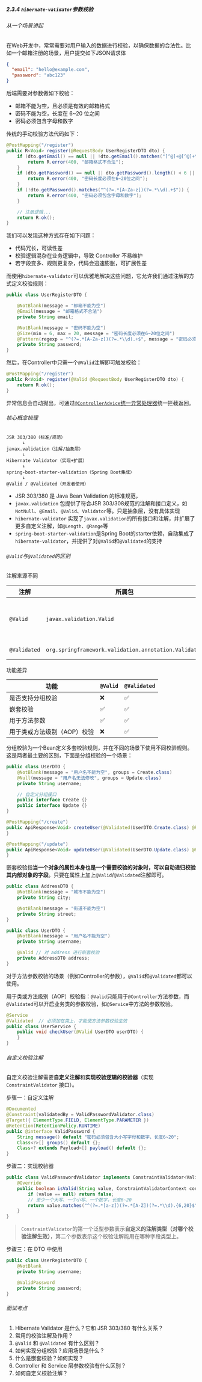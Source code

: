 ##### 2.3.4 `hibernate-validator`参数校验

###### 从一个场景讲起

在Web开发中，常常需要对用户输入的数据进行校验，以确保数据的合法性。比如一个邮箱注册的场景，用户提交如下JSON请求体
```json
{
  "email": "hello@example.com",
  "password": "abc123"
}
```
后端需要对参数做如下校验：
- 邮箱不能为空，且必须是有效的邮箱格式
- 密码不能为空，长度在 6~20 位之间
- 密码必须包含字母和数字

传统的手动校验方法代码如下：
```java
@PostMapping("/register")
public R<Void> register(@RequestBody UserRegisterDTO dto) {
    if (dto.getEmail() == null || !dto.getEmail().matches("[^@]+@[^@]+\\.[^@]+")) {
        return R.error(400, "邮箱格式不合法");
    }
    if (dto.getPassword() == null || dto.getPassword().length() < 6 || dto.getPassword().length() > 20) {
        return R.error(400, "密码长度必须在6~20位之间");
    }
    if (!dto.getPassword().matches("^(?=.*[A-Za-z])(?=.*\\d).+$")) {
        return R.error(400, "密码必须包含字母和数字");
    }

    // 注册逻辑...
    return R.ok();
}
```
我们可以发现这种方式存在如下问题：
- 代码冗长，可读性差
- 校验逻辑混杂在业务逻辑中，导致 Controller 不易维护
- 若字段变多、规则更复杂，代码会迅速膨胀，可扩展性差

而使用`hibernate-validator`可以优雅地解决这些问题，它允许我们通过注解的方式定义校验规则：
```java
public class UserRegisterDTO {

    @NotBlank(message = "邮箱不能为空")
    @Email(message = "邮箱格式不合法")
    private String email;

    @NotBlank(message = "密码不能为空")
    @Size(min = 6, max = 20, message = "密码长度必须在6~20位之间")
    @Pattern(regexp = "^(?=.*[A-Za-z])(?=.*\\d).+$", message = "密码必须包含字母和数字")
    private String password;
}
```
然后，在Controller中只需一个`@Valid`注解即可触发校验：
```java
@PostMapping("/register")
public R<Void> register(@Valid @RequestBody UserRegisterDTO dto) {
    return R.ok();
}
```
异常信息会自动抛出，可通过[`@ControllerAdvice`统一异常处理器](https://github.com/qk-antares/antares-oj-backend/blob/master/doc/2.3_Spring&Java/2.3.5_ControllerAdvice.md)统一拦截返回。

###### 核心概念梳理

```
JSR 303/380（标准/规范）
      ↓
javax.validation（注解/抽象层）
      ↓
Hibernate Validator（实现+扩展）
      ↓
spring-boot-starter-validation（Spring Boot集成）
      ↓
@Valid / @Validated（开发者使用）
```

- JSR 303/380 是 Java Bean Validation 的标准规范，
- `javax.validation` 包提供了符合JSR 303/308规范的注解和接口定义，如`NotNull`、`@Email`、`@Valid`、`Validator`等。只是抽象层，没有具体实现
- `hibernate-validator` 实现了`javax.validation`的所有接口和注解，并扩展了更多自定义注解，如`@Length`、`@Range`等
- `spring-boot-starter-validation`是Spring Boot的starter依赖，自动集成了`hibernate-validator`，并提供了对`@Valid`和`@Validated`的支持

###### `@Valid`与`@Validated`的区别

注解来源不同

| 注解          | 所属包                                                | 来源                 |
| ------------ | ----------------------------------------------------- | ------------------ |
| `@Valid`     | `javax.validation.Valid`                              | JSR 303 / 380 标准规范|
| `@Validated` | `org.springframework.validation.annotation.Validated` | Spring 框架        |

功能差异

| 功能              | `@Valid` | `@Validated`     |
| --------------- | -------- | ---------------- |
| 是否支持分组校验     | ❌   | ✅         |
| 嵌套校验            | ✅      | ✅         |
| 用于方法参数          | ✅        | ✅      |
| 用于类或方法级别（AOP）校验 | ❌        | ✅ |

分组校验为一个Bean定义多套校验规则，并在不同的场景下使用不同校验规则。这是两者最主要的区别，下面是分组校验的一个场景：
```java
public class UserDTO {
    @NotBlank(message = "用户名不能为空", groups = Create.class)
    @Null(message = "用户名无法修改", groups = Update.class)
    private String username;

    // 自定义分组接口
    public interface Create {}
    public interface Update {}
}

@PostMapping("/create")
public ApiResponse<Void> createUser(@Validated(UserDTO.Create.class) @RequestBody UserDTO dto) {
}

@PostMapping("/update")
public ApiResponse<Void> updateUser(@Validated(UserDTO.Update.class) @RequestBody UserDTO dto) {
}
```

嵌套校验指**当一个对象的属性本身也是一个需要校验的对象时，可以自动递归校验其内部对象的字段**。只要在属性上加上`@Valid`/`@Validated`注解即可。
```java
public class AddressDTO {
    @NotBlank(message = "城市不能为空")
    private String city;

    @NotBlank(message = "街道不能为空")
    private String street;
}

public class UserDTO {
    @NotBlank(message = "用户名不能为空")
    private String username;

    @Valid // 对 address 进行嵌套校验
    private AddressDTO address;
}
```

对于方法参数校验的场景（例如Controller的参数），`@Valid`和`@Validated`都可以使用。

用于类或方法级别（AOP）校验指：`@Valid`只能用于`@Controller`方法参数，而`@Validated`可以开启业务类的参数校验，如`@Service`中方法的参数校验。

```java
@Service
@Validated  // 必须加在类上，才能使方法参数校验生效
public class UserService {
    public void checkUser(@Valid UserDTO userDTO) {
    }
}
```

###### 自定义校验注解

自定义校验注解需要**自定义注解**和**实现校验逻辑的校验器**（实现 `ConstraintValidator` 接口）。  

步骤一：自定义注解

```java
@Documented
@Constraint(validatedBy = ValidPasswordValidator.class)
@Target({ ElementType.FIELD, ElementType.PARAMETER })
@Retention(RetentionPolicy.RUNTIME)
public @interface ValidPassword {
    String message() default "密码必须包含大小写字母和数字，长度6~20";
    Class<?>[] groups() default {};
    Class<? extends Payload>[] payload() default {};
}
```

步骤二：实现校验器

```java
public class ValidPasswordValidator implements ConstraintValidator<ValidPassword, String> {
    @Override
    public boolean isValid(String value, ConstraintValidatorContext context) {
        if (value == null) return false;
        // 至少一个大写、一个小写、一个数字，长度6~20
        return value.matches("^(?=.*[a-z])(?=.*[A-Z])(?=.*\\d).{6,20}$");
    }
}
```
> `ConstraintValidator`的第一个泛型参数表示**自定义的注解类型（对哪个校验注解生效）**，第二个参数表示这个校验注解能用在哪种字段类型上。

步骤三：在 DTO 中使用

```java
public class UserRegisterDTO {
    @NotBlank
    private String username;

    @ValidPassword
    private String password;
}
```

###### 面试考点

1. Hibernate Validator 是什么？它和 JSR 303/380 有什么关系？
2. 常用的校验注解及作用？
3. `@Valid` 和 `@Validated` 有什么区别？
4. 如何实现分组校验？应用场景是什么？
5. 什么是嵌套校验？如何实现？
6. Controller 和 Service 层参数校验有什么区别？
7. 如何自定义校验注解？